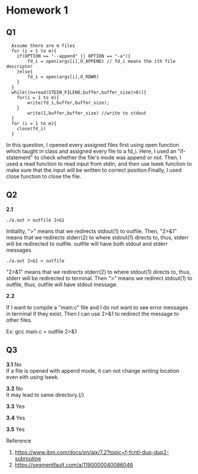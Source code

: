 # Homework 1

## Q1

```
  Assume there are m files
  for (i = 1 to m){
    if(OPTION == "--append" || OPTION == "-a"){
        fd_i = open(args[i],O_APPEND) // fd_i means the ith file descriptor
    }else{
        fd_i = open(args[i],O_RDWR)
    }
  }
  while((n=read(STDIN_FILENO,buffer,buffer_size)>0)){
    for(i = 1 to m){
        write(fd_i,buffer,buffer_size);
    }
        write(1,buffer,buffer_size) //write to stdout
  }
  for (i = 1 to m){
    close(fd_i)
  }

```

In this question, I opened every assigned files first using open function which taught in class and assigned every file to a fd_i. Here, I used an "if-statement" to check whether the file's mode was append or not.
Then, I used a read function to read input from stdin, and then use lseek function to make sure that the input will be written to correct position.Finally, I used close function to close the file.

## Q2

**2.1**

```
./a.out > outfile 2>&1
```

Initiallty, ">" means that we redirects stdout(1) to outfile. Then, "2>&1" means that we redirects stderr(2) to where stdout(1) directs to, thus, stderr will be redirected to outfile. outfile will have both stdout and stderr messages. 

```
./a.out 2>&1 > outfile
```

"2>&1" means that we redirects stderr(2) to where stdout(1) directs to, thus, stderr will be redirected to terminal. Then ">" means we redirect stdout(1) to outfile, thus, outfile will have stdout message.

**2.2**

If I want to compile a "main.c" file and I do not want to see error messages in terminal if they exist. Then I can use 2>&1 to redirect the message to other files.

Ex: gcc main.c > outfile 2>&1

## Q3

**3.1**
No  
If a file is opened with append mode, it can not change writing location even eith using lseek.

**3.2**
No  
It may lead to same directory.(/)

**3.3**
Yes

**3.4**
Yes

**3.5**
Yes

Reference

1. https://www.ibm.com/docs/en/aix/7.2?topic=f-fcntl-dup-dup2-subroutine
2. https://segmentfault.com/a/1190000040086046

